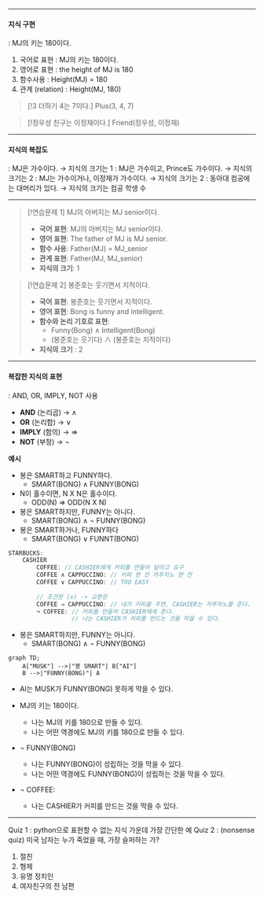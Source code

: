 
---
#### 지식 구현
: MJ의 키는 180이다.
1. 국어로 표현 : MJ의 키는 180이다.
2. 영어로 표현 : the height of MJ is 180
3. 함수사용 : Height(MJ) = 180
4. 관계 (relation) : Height(MJ, 180)

>[!3 더하기 4는 7이다.]
>Plus(3, 4, 7)

>[!정우성 친구는 이정재이다.]
> Friend(정우성, 이정재)

---
#### 지식의 복잡도
: MJ은 가수이다. → 지식의 크기는 1
: MJ은 가수이고, Prince도 가수이다. → 지식의 크기는 2
: MJ는 가수이거나, 이정재가 가수이다. → 지식의 크기는 2
: 동아대 컴공에는 대머리가 있다. → 지식의 크기는 컴공 학생 수

---
>[!연습문제 1]
>MJ의 아버지는 MJ senior이다.
>- **국어 표현**: MJ의 아버지는 MJ senior이다.
>- **영어 표현**: The father of MJ is MJ senior.
>- **함수 사용**: Father(MJ) = MJ_senior
>- **관계 표현**: Father(MJ, MJ_senior)
>- **지식의 크기**: 1

>[!연습문제 2]
>봉준호는 웃기면서 지적이다.
>- **국어 표현**: 봉준호는 웃기면서 지적이다.
>- **영어 표현**: Bong  is funny and intelligent.
>- **함수와 논리 기호로 표현**:
>    - Funny(Bong) ∧ Intelligent(Bong)
>    - (봉준호는 웃기다) ∧ (봉준호는 지적이다)
>- **지식의 크기** : 2

---
#### 복잡한 지식의 표현
: AND, OR, IMPLY, NOT 사용
- **AND** (논리곱) → ∧
- **OR** (논리합) → ∨
- **IMPLY** (함의) → ⇒
- **NOT** (부정) → ¬

**예시**
- 봉은 SMART하고 FUNNY하다.
	- SMART(BONG) ∧ FUNNY(BONG)
- N이 홀수이면, N X N은 홀수이다. 
	- ODD(N) ⇒ ODD(N X N)
- 봉은 SMART하지만, FUNNY는 아니다.
	- SMART(BONG) ∧ ¬ FUNNY(BONG)
- 봉은 SMART하거나, FUNNY하다
	- SMART(BONG) ∨ FUNNT(BONG)

```C
STARBUCKS:
	CASHIER
		COFFEE: // CASHIER에게 커피를 만들어 달라고 요구
		COFFEE ∧ CAPPUCCINO: // 커피 한 잔 카푸치노 한 잔
		COFFEE ∨ CAPPUCCINO: // TOO EASY
		
		// 조건문 (x) -> 교환문
		COFFEE ⇒ CAPPUCCINO: // 내가 커피를 주면, CASHIER는 카푸치노를 준다.
		¬ COFFEE: // 커피를 만들어 CASHIER에게 준다.
				  // 나는 CASHIER가 커피를 만드는 것을 막을 수 있다.
```

- 봉은 SMART하지만, FUNNY는 아니다.
	- SMART(BONG) ∧ ¬ FUNNY(BONG)

```mermaid
graph TD;
    A["MUSK"] -->|"봉 SMART"| B["AI"]
    B -->|"FUNNY(BONG)"| A
```
- AI는 MUSK가 FUNNY(BONG) 못하게 막을 수 있다.

- MJ의 키는 180이다.
	- 나는 MJ의 키를 180으로 만들 수 있다.
	- 나는 어떤 역경에도 MJ의 키를 180으로 만들 수 있다.

- ¬ FUNNY(BONG)
	- 나는 FUNNY(BONG)이 성립하는 것을 막을 수 있다.
	- 나는 어떤 역경에도 FUNNY(BONG)이 성립하는 것을 막을 수 있다.

- ¬ COFFEE:
	- 나는 CASHIER가 커피를 만드는 것을 막을 수 있다.

---
Quiz 1 : python으로 표현할 수 없는 지식 가운데 가장 간단한 예
Quiz 2 : (nonsense quiz) 미국 남자는 누가 죽었을 때, 가장 슬퍼하는 가?
1. 절친
2. 형제
3. 유명 정치인
4. 여자친구의 전 남편